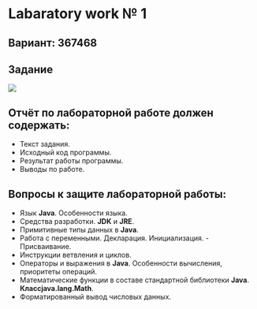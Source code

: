 # Labaratory work № 1

## Вариант: 367468

## Задание

<img src="https://media.discordapp.net/attachments/889867107846750281/1017805661096136826/unknown.png">

## Отчёт по лабораторной работе должен содержать:

- Текст задания.
- Исходный код программы.
- Результат работы программы.
- Выводы по работе.

## Вопросы к защите лабораторной работы:

- Язык **Java**. Особенности языка.
- Средства разработки. **JDK** и **JRE**.
- Примитивные типы данных в **Java**.
- Работа с переменными. Декларация. Инициализация. - Присваивание.
- Инструкции ветвления и циклов.
- Операторы и выражения в **Java**. Особенности вычисления, приоритеты операций.
- Математические функции в составе стандартной библиотеки **Java**. **Классjava.lang.Math**.
- Форматированный вывод числовых данных.
